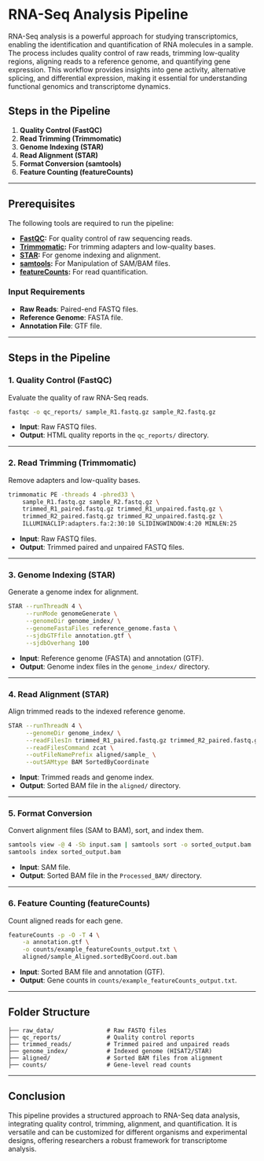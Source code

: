 # RNA-Seq Analysis Pipeline

RNA-Seq analysis is a powerful approach for studying transcriptomics, enabling the identification and quantification of RNA molecules in a sample. The process includes quality control of raw reads, trimming low-quality regions, aligning reads to a reference genome, and quantifying gene expression. This workflow provides insights into gene activity, alternative splicing, and differential expression, making it essential for understanding functional genomics and transcriptome dynamics.

## Steps in the Pipeline

1. **Quality Control (FastQC)**
2. **Read Trimming (Trimmomatic)**
3. **Genome Indexing (STAR)**
4. **Read Alignment (STAR)**
5. **Format Conversion (samtools)**
6. **Feature Counting (featureCounts)**

---

## Prerequisites

The following tools are required to run the pipeline:
- **[FastQC](https://www.bioinformatics.babraham.ac.uk/projects/fastqc/):** For quality control of raw sequencing reads.
- **[Trimmomatic](http://www.usadellab.org/cms/?page=trimmomatic):** For trimming adapters and low-quality bases.
- **[STAR](https://github.com/alexdobin/STAR):** For genome indexing and alignment.
- **[samtools](http://www.htslib.org/):** For Manipulation of SAM/BAM files.
- **[featureCounts](http://subread.sourceforge.net):** For read quantification.

### Input Requirements
- **Raw Reads**: Paired-end FASTQ files.
- **Reference Genome**: FASTA file.
- **Annotation File**: GTF file.

---

## Steps in the Pipeline

### 1. Quality Control (FastQC)
Evaluate the quality of raw RNA-Seq reads.
```bash
fastqc -o qc_reports/ sample_R1.fastq.gz sample_R2.fastq.gz
```
- **Input**: Raw FASTQ files.
- **Output**: HTML quality reports in the `qc_reports/` directory.

---

### 2. Read Trimming (Trimmomatic)
Remove adapters and low-quality bases.
```bash
trimmomatic PE -threads 4 -phred33 \
    sample_R1.fastq.gz sample_R2.fastq.gz \
    trimmed_R1_paired.fastq.gz trimmed_R1_unpaired.fastq.gz \
    trimmed_R2_paired.fastq.gz trimmed_R2_unpaired.fastq.gz \
    ILLUMINACLIP:adapters.fa:2:30:10 SLIDINGWINDOW:4:20 MINLEN:25
```
- **Input**: Raw FASTQ files.
- **Output**: Trimmed paired and unpaired FASTQ files.

---

### 3. Genome Indexing (STAR)
Generate a genome index for alignment.
```bash
STAR --runThreadN 4 \
     --runMode genomeGenerate \
     --genomeDir genome_index/ \
     --genomeFastaFiles reference_genome.fasta \
     --sjdbGTFfile annotation.gtf \
     --sjdbOverhang 100
```
- **Input**: Reference genome (FASTA) and annotation (GTF).
- **Output**: Genome index files in the `genome_index/` directory.

---

### 4. Read Alignment (STAR)
Align trimmed reads to the indexed reference genome.
```bash
STAR --runThreadN 4 \
     --genomeDir genome_index/ \
     --readFilesIn trimmed_R1_paired.fastq.gz trimmed_R2_paired.fastq.gz \
     --readFilesCommand zcat \
     --outFileNamePrefix aligned/sample_ \
     --outSAMtype BAM SortedByCoordinate
```
- **Input**: Trimmed reads and genome index.
- **Output**: Sorted BAM file in the `aligned/` directory.

---

### **5. Format Conversion**
Convert alignment files (SAM to BAM), sort, and index them.
```bash
samtools view -@ 4 -Sb input.sam | samtools sort -o sorted_output.bam
samtools index sorted_output.bam
```
- **Input**: SAM file.
- **Output**: Sorted BAM file in the `Processed_BAM/` directory.

---

### 6. Feature Counting (featureCounts)
Count aligned reads for each gene.
```bash
featureCounts -p -O -T 4 \
    -a annotation.gtf \
    -o counts/example_featureCounts_output.txt \
    aligned/sample_Aligned.sortedByCoord.out.bam
```
- **Input**: Sorted BAM file and annotation (GTF).
- **Output**: Gene counts in `counts/example_featureCounts_output.txt`.

---
## Folder Structure
```plaintext
├── raw_data/               # Raw FASTQ files
├── qc_reports/             # Quality control reports
├── trimmed_reads/          # Trimmed paired and unpaired reads
├── genome_index/           # Indexed genome (HISAT2/STAR)
├── aligned/                # Sorted BAM files from alignment
├── counts/                 # Gene-level read counts
```

---

## Conclusion

This pipeline provides a structured approach to RNA-Seq data analysis, integrating quality control, trimming, alignment, and quantification. It is versatile and can be customized for different organisms and experimental designs, offering researchers a robust framework for transcriptome analysis.
